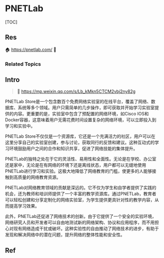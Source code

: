 # PNETLab

[TOC]



## Res
🏠 https://pnetlab.com/
🚧 


### Related Topics



## Intro
> 🔗 https://mp.weixin.qq.com/s/Lb_kMkn5CTCM2vbj2ny82g

PNETLab Store是一个包含数百个免费网络实验室的在线平台，覆盖了网络、数据库、系统等多个领域。用户只需简单的几步操作，即可获取并开始学习实验室提供的内容。更重要的是，实验室中包含了预配置的网络环境，如Cisco IOS和Docker容器，这意味着用户无需花费时间设置复杂的网络环境，可以立即投入到学习和实验中。

PNETLab Store不仅仅是一个资源库，它还是一个充满活力的社区，用户可以在这里分享自己的实验室创建，参与讨论，获取同行的反馈和建议。这种互动式的学习环境鼓励用户之间的合作和知识共享，促进了网络技能的集体提升。

PNETLab的独特之处在于它的灵活性、易用性和全面性。无论是在学校、办公室还是家中，无论是在有网络的环境下还是离线状态，用户都可以无缝地使用PNETLab进行学习和实验。这极大地降低了网络教育的门槛，使更多的人能够接触到高质量的网络教育资源。

PNETLab对网络教育领域的贡献是深远的。它不仅为学生和自学者提供了实践的机会，还为教师和培训师提供了一个丰富的教学资源库。通过PNETLab，教育者可以轻松创建和分享定制化的网络实验室，为学生提供更具针对性的教学内容，从而提高学习效果。

此外，PNETLab还促进了网络技术的创新。由于它提供了一个安全的实验环境，网络研究人员和开发者可以自由地测试新的网络架构、协议和应用程序，而不用担心对现有网络造成干扰或破坏。这种实验性的自由推动了网络技术的进步，有助于发现和解决网络中的潜在问题，提升网络的整体性能和安全性。




## Ref
[三分钟了解一款强大的网络设备模拟器：PNETLab | 微信公众号]: https://mp.weixin.qq.com/s/Lb_kMkn5CTCM2vbj2ny82g
